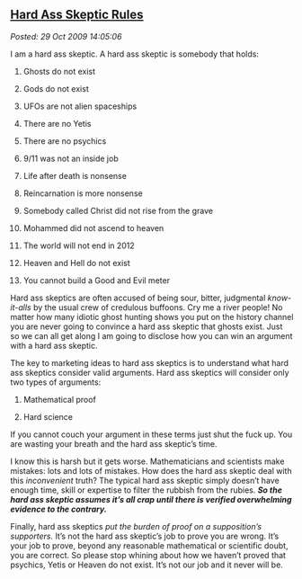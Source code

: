 [Hard Ass Skeptic
Rules](http://bakerjd99.wordpress.com/2009/10/29/hard-ass-skeptic-rules/)
-------------------------------------------------------------------------------------------

*Posted: 29 Oct 2009 14:05:06*

I am a hard ass skeptic. A hard ass skeptic is somebody that holds:

1.  Ghosts do not exist

2.  Gods do not exist

3.  UFOs are not alien spaceships

4.  There are no Yetis

5.  There are no psychics

6.  9/11 was not an inside job

7.  Life after death is nonsense

8.  Reincarnation is more nonsense

9.  Somebody called Christ did not rise from the grave

10. Mohammed did not ascend to heaven

11. The world will not end in 2012

12. Heaven and Hell do not exist

13. You cannot build a Good and Evil meter

Hard ass skeptics are often accused of being sour, bitter, judgmental
*know-it-alls* by the usual crew of credulous buffoons. Cry me a river
people! No matter how many idiotic ghost hunting shows you put on the
history channel you are never going to convince a hard ass skeptic that
ghosts exist. Just so we can all get along I am going to disclose how
you can win an argument with a hard ass skeptic.

The key to marketing ideas to hard ass skeptics is to understand what
hard ass skeptics consider valid arguments. Hard ass skeptics will
consider only two types of arguments:

1.  Mathematical proof

2.  Hard science

If you cannot couch your argument in these terms just shut the fuck up.
You are wasting your breath and the hard ass skeptic’s time.

I know this is harsh but it gets worse. Mathematicians and scientists
make mistakes: lots and lots of mistakes. How does the hard ass skeptic
deal with this *inconvenient* truth? The typical hard ass skeptic simply
doesn’t have enough time, skill or expertise to filter the rubbish from
the rubies. ***So the hard ass skeptic assumes it’s all crap until there
is verified overwhelming evidence to the contrary.***

Finally, hard ass skeptics *put the burden of proof on a supposition’s
supporters.* It’s not the hard ass skeptic’s job to prove you are wrong.
It’s your job to prove, beyond any reasonable mathematical or scientific
doubt, you are correct. So please stop whining about how we haven’t
proved that psychics, Yetis or Heaven do not exist. It’s not our job and
it never will be.
